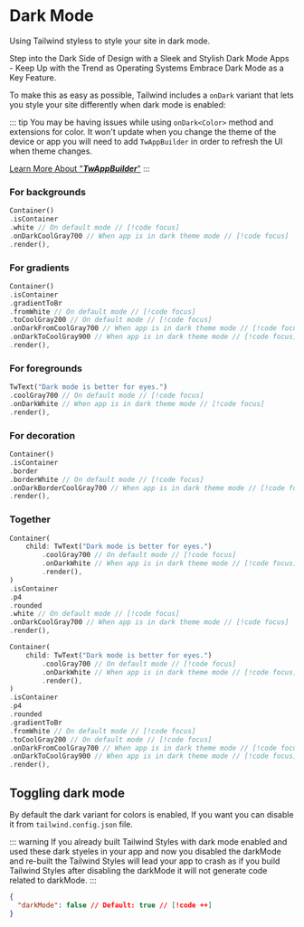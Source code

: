 # Dark Mode

Using Tailwind styless to style your site in dark mode.

Step into the Dark Side of Design with a Sleek and Stylish Dark Mode Apps - Keep Up with the Trend as Operating Systems Embrace Dark Mode as a Key Feature.

To make this as easy as possible, Tailwind includes a `onDark` variant that lets you style your site differently when dark mode is enabled:

::: tip
You may be having issues while using `onDark<Color>` method and extensions for color. It won't update when you change the theme of the device or app you will need to add `TwAppBuilder` in order to refresh the UI when theme changes.

[Learn More About "**_TwAppBuilder_**"](../colors/dark-theme#using-twappbuilder)
:::

### For backgrounds

```dart
Container()
.isContainer
.white // On default mode // [!code focus]
.onDarkCoolGray700 // When app is in dark theme mode // [!code focus]
.render(),
```

### For gradients

```dart
Container()
.isContainer
.gradientToBr
.fromWhite // On default mode // [!code focus]
.toCoolGray200 // On default mode // [!code focus]
.onDarkFromCoolGray700 // When app is in dark theme mode // [!code focus]
.onDarkToCoolGray900 // When app is in dark theme mode // [!code focus]
.render(),
```

### For foregrounds

```dart
TwText("Dark mode is better for eyes.")
.coolGray700 // On default mode // [!code focus]
.onDarkWhite // When app is in dark theme mode // [!code focus]
.render(),
```

### For decoration

```dart
Container()
.isContainer
.border
.borderWhite // On default mode // [!code focus]
.onDarkBorderCoolGray700 // When app is in dark theme mode // [!code focus]
.render(),
```

### Together

```dart
Container(
    child: TwText("Dark mode is better for eyes.")
        .coolGray700 // On default mode // [!code focus]
        .onDarkWhite // When app is in dark theme mode // [!code focus]
        .render(),
)
.isContainer
.p4
.rounded
.white // On default mode // [!code focus]
.onDarkCoolGray700 // When app is in dark theme mode // [!code focus]
.render(),
```

```dart
Container(
    child: TwText("Dark mode is better for eyes.")
        .coolGray700 // On default mode // [!code focus]
        .onDarkWhite // When app is in dark theme mode // [!code focus]
        .render(),
)
.isContainer
.p4
.rounded
.gradientToBr
.fromWhite // On default mode // [!code focus]
.toCoolGray200 // On default mode // [!code focus]
.onDarkFromCoolGray700 // When app is in dark theme mode // [!code focus]
.onDarkToCoolGray900 // When app is in dark theme mode // [!code focus]
.render(),
```

## Toggling dark mode

By default the dark variant for colors is enabled, If you want you can disable it from `tailwind.config.json` file.

::: warning
If you already built Tailwind Styles with dark mode enabled and used these dark styeles in your app and now you disabled the darkMode and re-built the Tailwind Styles will lead your app to crash as if you build Tailwind Styles after disabling the darkMode it will not generate code related to darkMode.
:::

```json
{
  "darkMode": false // Default: true // [!code ++]
}
```
